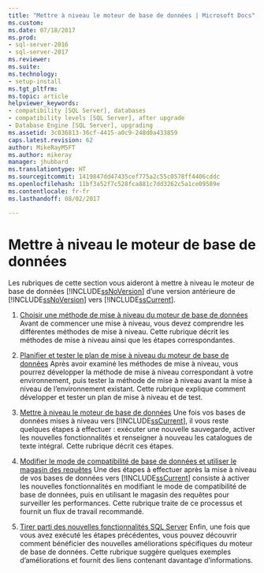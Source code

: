 ```yaml
---
title: "Mettre à niveau le moteur de base de données | Microsoft Docs"
ms.custom: 
ms.date: 07/18/2017
ms.prod:
- sql-server-2016
- sql-server-2017
ms.reviewer: 
ms.suite: 
ms.technology:
- setup-install
ms.tgt_pltfrm: 
ms.topic: article
helpviewer_keywords:
- compatibility [SQL Server], databases
- compatibility levels [SQL Server], after upgrade
- Database Engine [SQL Server], upgrading
ms.assetid: 3c036813-36cf-4415-a0c9-248d0a433859
caps.latest.revision: 62
author: MikeRayMSFT
ms.author: mikeray
manager: jhubbard
ms.translationtype: HT
ms.sourcegitcommit: 1419847dd47435cef775a2c55c0578ff4406cddc
ms.openlocfilehash: 11bf3a52f7c528fca881c7dd3262c5a1ce09589e
ms.contentlocale: fr-fr
ms.lasthandoff: 08/02/2017

---
```

# <a name="upgrade-database-engine"></a>Mettre à niveau le moteur de base de données
  Les rubriques de cette section vous aideront à mettre à niveau le moteur de base de données [!INCLUDE[ssNoVersion](../../includes/ssnoversion-md.md)] d’une version antérieure de [!INCLUDE[ssNoVersion](../../includes/ssnoversion-md.md)] vers [!INCLUDE[ssCurrent](../../includes/sscurrent-md.md)].  
  
1.  [Choisir une méthode de mise à niveau du moteur de base de données](../../database-engine/install-windows/choose-a-database-engine-upgrade-method.md) Avant de commencer une mise à niveau, vous devez comprendre les différentes méthodes de mise à niveau. Cette rubrique décrit les méthodes de mise à niveau ainsi que les étapes correspondantes.  
  
2.  [Planifier et tester le plan de mise à niveau du moteur de base de données](../../database-engine/install-windows/plan-and-test-the-database-engine-upgrade-plan.md) Après avoir examiné les méthodes de mise à niveau, vous pourrez développer la méthode de mise à niveau correspondant à votre environnement, puis tester la méthode de mise à niveau avant la mise à niveau de l’environnement existant. Cette rubrique explique comment développer et tester un plan de mise à niveau et de test.  
  
3.  [Mettre à niveau le moteur de base de données](../../database-engine/install-windows/complete-the-database-engine-upgrade.md) Une fois vos bases de données mises à niveau vers [!INCLUDE[ssCurrent](../../includes/sscurrent-md.md)], il vous reste quelques étapes à effectuer : exécuter une nouvelle sauvegarde, activer les nouvelles fonctionnalités et renseigner à nouveau les catalogues de texte intégral. Cette rubrique décrit ces étapes.  
  
4.  [Modifier le mode de compatibilité de base de données et utiliser le magasin des requêtes](../../database-engine/install-windows/change-the-database-compatibility-mode-and-use-the-query-store.md) Une des étapes à effectuer après la mise à niveau de vos bases de données vers [!INCLUDE[ssCurrent](../../includes/sscurrent-md.md)] consiste à activer les nouvelles fonctionnalités en modifiant le mode de compatibilité de base de données, puis en utilisant le magasin des requêtes pour surveiller les performances. Cette rubrique traite de ce processus et fournit un flux de travail recommandé.  
  
5.  [Tirer parti des nouvelles fonctionnalités SQL Server](http://www.microsoft.com/sql-server/sql-server-2017) Enfin, une fois que vous avez exécuté les étapes précédentes, vous pouvez découvrir comment bénéficier des nouvelles améliorations spécifiques du moteur de base de données. Cette rubrique suggère quelques exemples d’améliorations et fournit des liens contenant davantage d’informations.  
  
  

